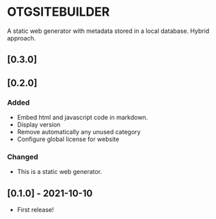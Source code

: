 # OTGSITEBUILDER

A static web generator with metadata stored in a local database.
Hybrid approach.

## [0.3.0]

## [0.2.0]

### Added

* Embed html and javascript code in markdown.
* Display version
* Remove automatically any unused category
* Configure global license for website

### Changed

* This is a static web generator.

## [0.1.0] - 2021-10-10

* First release!
